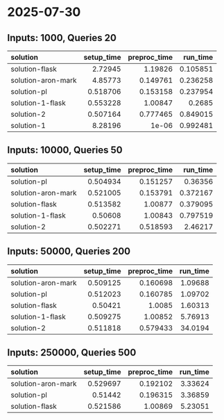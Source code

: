 # 2025-07-30

## Inputs: 1000, Queries 20

| solution           |   setup_time |   preproc_time |   run_time |
|:-------------------|-------------:|---------------:|-----------:|
| solution-flask     |     2.72945  |       1.19826  |   0.105851 |
| solution-aron-mark |     4.85773  |       0.149761 |   0.236258 |
| solution-pl        |     0.518706 |       0.153158 |   0.237954 |
| solution-1-flask   |     0.553228 |       1.00847  |   0.2685   |
| solution-2         |     0.507164 |       0.777465 |   0.849015 |
| solution-1         |     8.28196  |       1e-06    |   0.992481 |

## Inputs: 10000, Queries 50

| solution           |   setup_time |   preproc_time |   run_time |
|:-------------------|-------------:|---------------:|-----------:|
| solution-pl        |     0.504934 |       0.151257 |   0.36356  |
| solution-aron-mark |     0.521005 |       0.153791 |   0.372167 |
| solution-flask     |     0.513582 |       1.00877  |   0.379095 |
| solution-1-flask   |     0.50608  |       1.00843  |   0.797519 |
| solution-2         |     0.502271 |       0.518593 |   2.46217  |

## Inputs: 50000, Queries 200

| solution           |   setup_time |   preproc_time |   run_time |
|:-------------------|-------------:|---------------:|-----------:|
| solution-aron-mark |     0.509125 |       0.160698 |    1.09688 |
| solution-pl        |     0.512023 |       0.160785 |    1.09702 |
| solution-flask     |     0.50421  |       1.0085   |    1.60313 |
| solution-1-flask   |     0.509275 |       1.00852  |    5.76913 |
| solution-2         |     0.511818 |       0.579433 |   34.0194  |

## Inputs: 250000, Queries 500

| solution           |   setup_time |   preproc_time |   run_time |
|:-------------------|-------------:|---------------:|-----------:|
| solution-aron-mark |     0.529697 |       0.192102 |    3.33624 |
| solution-pl        |     0.51442  |       0.196315 |    3.36859 |
| solution-flask     |     0.521586 |       1.00869  |    5.23051 |